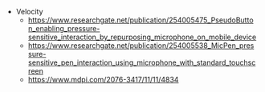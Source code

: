 - Velocity
  - https://www.researchgate.net/publication/254005475_PseudoButton_enabling_pressure-sensitive_interaction_by_repurposing_microphone_on_mobile_device
  - https://www.researchgate.net/publication/254005538_MicPen_pressure-sensitive_pen_interaction_using_microphone_with_standard_touchscreen
  - https://www.mdpi.com/2076-3417/11/11/4834
